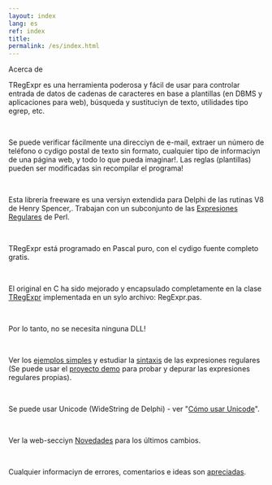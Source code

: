 ```yaml
---
layout: index
lang: es
ref: index
title:
permalink: /es/index.html
---
```


Acerca de

TRegExpr es una herramienta poderosa y fácil de usar para controlar
entrada de datos de cadenas de caracteres en base a plantillas (en DBMS
y aplicaciones para web), búsqueda y sustituciуn de texto, utilidades
tipo egrep, etc.

 

Se puede verificar fácilmente una direcciуn de e-mail, extraer un número
de teléfono o cуdigo postal de texto sin formato, cualquier tipo de
informaciуn de una página web, y todo lo que pueda imaginar!. Las reglas
(plantillas) pueden ser modificadas sin recompilar el programa!

 

Esta librería freeware es una versiуn extendida para Delphi de las
rutinas V8 de Henry Spencer,. Trabajan con un subconjunto de las
[Expresiones Regulares](regexp_syntax.html) de Perl.

 

TRegExpr está programado en Pascal puro, con el cуdigo fuente completo
gratis.

 

El original en C ha sido mejorado y encapsulado completamente en la
clase [TRegExpr](tregexpr_interface.html) implementada en un sуlo
archivo: RegExpr.pas.

 

Por lo tanto, no se necesita ninguna DLL!

 

Ver los [ejemplos simples](#demos.html) y estudiar la
[sintaxis](regexp_syntax.html) de las expresiones regulares (Se puede
usar el [proyecto demo](#tregexpr_testrexp.html) para probar y depurar
las expresiones regulares propias).

 

Se puede usar Unicode (WideString de Delphi) - ver "[Cómo usar
Unicode](tregexpr_interface.html#unicode)".

 

Ver la web-secciуn
[Novedades](http://RegExpStudio.com/TRegExpr/Help/Whats_New.html) para
los últimos cambios.

 

Cualquier informaciуn de errores, comentarios e ideas son
[apreciadas](#author.html).
